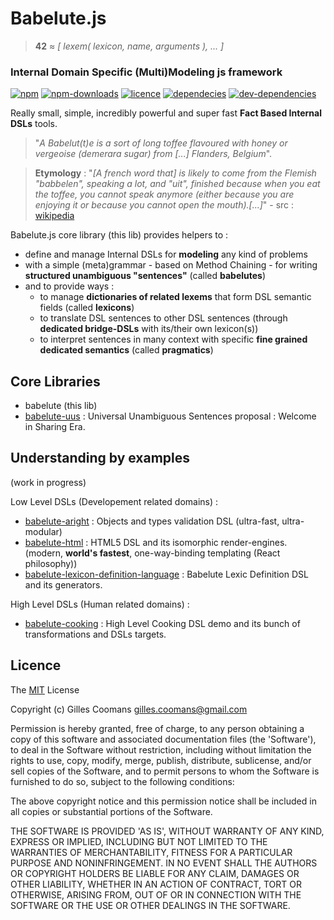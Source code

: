 # Babelute.js

> __42__ &asymp; _[ lexem( lexicon, name, arguments ), ... ]_

### Internal Domain Specific (Multi)Modeling js framework

[![npm](https://img.shields.io/npm/v/babelute.svg)]()
[![npm-downloads](https://img.shields.io/npm/dm/babelute.svg)]()
[![licence](https://img.shields.io/npm/l/babelute.svg)]()
[![dependecies](https://img.shields.io/david/nomocas/babelute.svg)]()
[![dev-dependencies](https://img.shields.io/david/dev/nomocas/babelute.svg)]()

Really small, simple, incredibly powerful and super fast __Fact Based Internal DSLs__ tools.


> "_A Babelut(t)e is a sort of long toffee flavoured with honey or vergeoise (demerara sugar) from [...] Flanders, Belgium_".

> __Etymology__ : "_[A french word that] is likely to come from the Flemish "babbelen", speaking a lot, and "uit", finished because when you eat the toffee, you cannot speak anymore (either because you are enjoying it or because you cannot open the mouth).[...]_" - src : [wikipedia](https://en.wikipedia.org/wiki/Babelutte)


Babelute.js core library (this lib) provides helpers to :
- define and manage Internal DSLs for __modeling__ any kind of problems
- with a simple (meta)grammar - based on Method Chaining - for writing __structured unambiguous "sentences"__ (called __babelutes__)
- and to provide ways :
	- to manage __dictionaries of related lexems__ that form DSL semantic fields (called __lexicons__)
	- to translate DSL sentences to other DSL sentences (through __dedicated bridge-DSLs__ with its/their own lexicon(s))
	- to interpret sentences in many context with specific __fine grained dedicated semantics__ (called __pragmatics__)


## Core Libraries

- babelute (this lib)
- [babelute-uus](https://github.com/nomocas/babelute-uus) : Universal Unambiguous Sentences proposal : Welcome in Sharing Era.

## Understanding by examples

(work in progress)

Low Level DSLs (Developement related domains) :
- [babelute-aright](https://github.com/nomocas/babelute-aright) : Objects and types validation DSL (ultra-fast, ultra-modular)
- [babelute-html](https://github.com/nomocas/babelute-html) : HTML5 DSL and its isomorphic render-engines. (modern, __world's fastest__, one-way-binding templating (React philosophy))
- [babelute-lexicon-definition-language](https://github.com/nomocas/babelute-doc) : Babelute Lexic Definition DSL and its generators.

High Level DSLs (Human related domains) :
- [babelute-cooking](https://github.com/nomocas/babelute-cooking) : High Level Cooking DSL demo and its bunch of transformations and DSLs targets.


## Licence

The [MIT](http://opensource.org/licenses/MIT) License

Copyright (c) Gilles Coomans <gilles.coomans@gmail.com>

Permission is hereby granted, free of charge, to any person obtaining a copy of this software and associated documentation files (the 'Software'), to deal in the Software without restriction, including without limitation the rights to use, copy, modify, merge, publish, distribute, sublicense, and/or sell copies of the Software, and to permit persons to whom the Software is furnished to do so, subject to the following conditions:

The above copyright notice and this permission notice shall be included in all copies or substantial portions of the Software.

THE SOFTWARE IS PROVIDED 'AS IS', WITHOUT WARRANTY OF ANY KIND, EXPRESS OR IMPLIED, INCLUDING BUT NOT LIMITED TO THE WARRANTIES OF MERCHANTABILITY, FITNESS FOR A PARTICULAR PURPOSE AND NONINFRINGEMENT. IN NO EVENT SHALL THE AUTHORS OR COPYRIGHT HOLDERS BE LIABLE FOR ANY CLAIM, DAMAGES OR OTHER LIABILITY, WHETHER IN AN ACTION OF CONTRACT, TORT OR OTHERWISE, ARISING FROM, OUT OF OR IN CONNECTION WITH THE SOFTWARE OR THE USE OR OTHER DEALINGS IN THE SOFTWARE.
